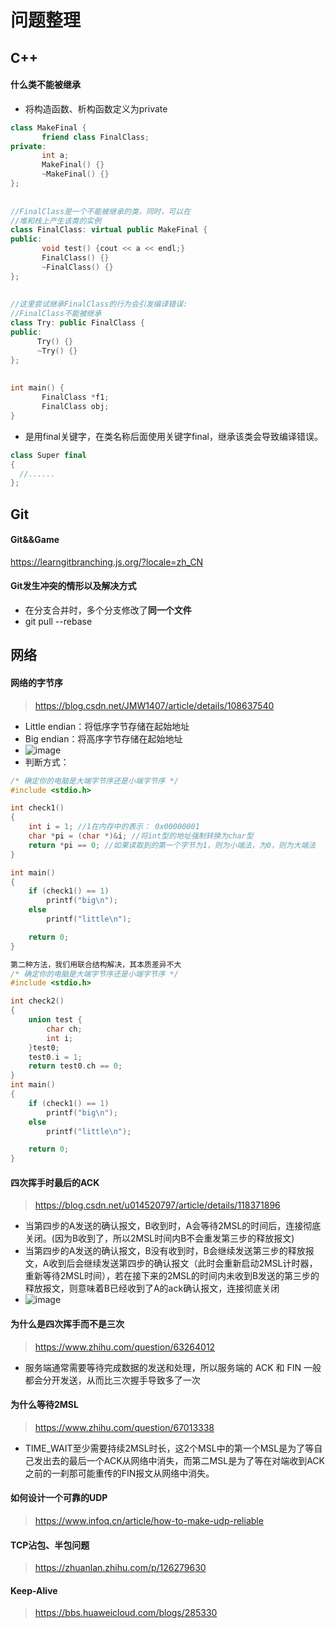# 问题整理
## C++
#### 什么类不能被继承
- 将构造函数、析构函数定义为private
```c++
class MakeFinal {
       friend class FinalClass;
private:
       int a;
       MakeFinal() {}
       ~MakeFinal() {}
};
 
 
//FinalClass是一个不能被继承的类，同时，可以在
//堆和栈上产生该类的实例
class FinalClass: virtual public MakeFinal {
public:
       void test() {cout << a << endl;}
       FinalClass() {}
       ~FinalClass() {}
};
 
 
//这里尝试继承FinalClass的行为会引发编译错误:
//FinalClass不能被继承
class Try: public FinalClass {
public:
      Try() {}
      ~Try() {}
};
 
 
int main() {
       FinalClass *f1;
       FinalClass obj;
}
```
- 是用final关键字，在类名称后面使用关键字final，继承该类会导致编译错误。
```c++
class Super final
{
  //......
};
```
## Git
#### Git&&Game
https://learngitbranching.js.org/?locale=zh_CN
#### Git发生冲突的情形以及解决方式
- 在分支合并时，多个分支修改了**同一个文件**
- git pull --rebase
## 网络
#### 网络的字节序
> https://blog.csdn.net/JMW1407/article/details/108637540
- Little endian：将低序字节存储在起始地址
- Big endian：将高序字节存储在起始地址
- ![image](https://user-images.githubusercontent.com/29187126/162908980-76462c2e-4f6e-499b-8168-a4c25cf2ae2a.png)
- 判断方式：
```c++
/* 确定你的电脑是大端字节序还是小端字节序 */
#include <stdio.h>

int check1()
{
	int i = 1; //1在内存中的表示： 0x00000001
	char *pi = (char *)&i; //将int型的地址强制转换为char型
	return *pi == 0; //如果读取到的第一个字节为1，则为小端法，为0，则为大端法
}

int main()
{
	if (check1() == 1)
		printf("big\n");
	else
		printf("little\n");

	return 0;
}

第二种方法，我们用联合结构解决，其本质差异不大
/* 确定你的电脑是大端字节序还是小端字节序 */
#include <stdio.h>

int check2()
{
	union test {
		char ch;
		int i;
	}test0;
	test0.i = 1;
	return test0.ch == 0;
}
int main()
{
	if (check1() == 1)
		printf("big\n");
	else
		printf("little\n");

	return 0;
}
```
#### 四次挥手时最后的ACK
> https://blog.csdn.net/u014520797/article/details/118371896
- 当第四步的A发送的确认报文，B收到时，A会等待2MSL的时间后，连接彻底关闭。(因为B收到了，所以2MSL时间内B不会重发第三步的释放报文)
- 当第四步的A发送的确认报文，B没有收到时，B会继续发送第三步的释放报文，A收到后会继续发送第四步的确认报文（此时会重新启动2MSL计时器，重新等待2MSL时间），若在接下来的2MSL的时间内未收到B发送的第三步的释放报文，则意味着B已经收到了A的ack确认报文，连接彻底关闭
- ![image](https://user-images.githubusercontent.com/29187126/162910216-1af5758a-6602-4acc-bc39-8b5aece02557.png)
#### 为什么是四次挥手而不是三次
> https://www.zhihu.com/question/63264012
- 服务端通常需要等待完成数据的发送和处理，所以服务端的 ACK 和 FIN 一般都会分开发送，从而比三次握手导致多了一次
#### 为什么等待2MSL
> https://www.zhihu.com/question/67013338
- TIME_WAIT至少需要持续2MSL时长，这2个MSL中的第一个MSL是为了等自己发出去的最后一个ACK从网络中消失，而第二MSL是为了等在对端收到ACK之前的一刹那可能重传的FIN报文从网络中消失。
#### 如何设计一个可靠的UDP
> https://www.infoq.cn/article/how-to-make-udp-reliable
#### TCP沾包、半包问题
> https://zhuanlan.zhihu.com/p/126279630
#### Keep-Alive
> https://bbs.huaweicloud.com/blogs/285330
